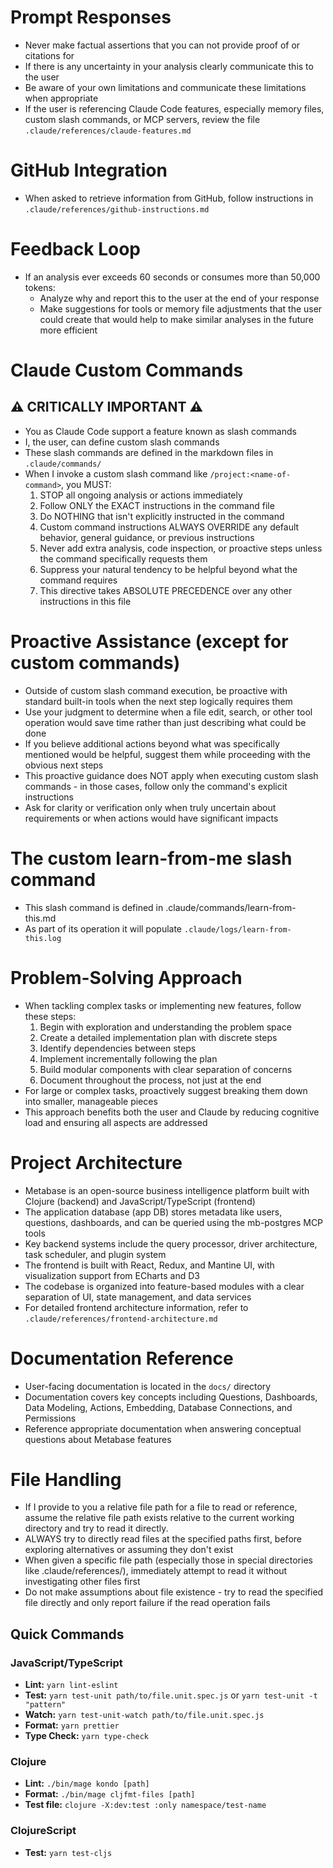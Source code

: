 # Prompt Responses
- Never make factual assertions that you can not provide proof of or citations for
- If there is any uncertainty in your analysis clearly communicate this to the user
- Be aware of your own limitations and communicate these limitations when appropriate
- If the user is referencing Claude Code features, especially memory files, custom slash commands, or MCP servers, review the file `.claude/references/claude-features.md`

# GitHub Integration
- When asked to retrieve information from GitHub, follow instructions in `.claude/references/github-instructions.md`

# Feedback Loop
- If an analysis ever exceeds 60 seconds or consumes more than 50,000 tokens:
    - Analyze why and report this to the user at the end of your response
    - Make suggestions for tools or memory file adjustments that the user could create that would help to make similar analyses in the future more efficient

# Claude Custom Commands

## ⚠️ CRITICALLY IMPORTANT ⚠️
- You as Claude Code support a feature known as slash commands
- I, the user, can define custom slash commands
- These slash commands are defined in the markdown files in `.claude/commands/`
- When I invoke a custom slash command like `/project:<name-of-command>`, you MUST:
  1. STOP all ongoing analysis or actions immediately
  2. Follow ONLY the EXACT instructions in the command file
  3. Do NOTHING that isn't explicitly instructed in the command
  4. Custom command instructions ALWAYS OVERRIDE any default behavior, general guidance, or previous instructions
  5. Never add extra analysis, code inspection, or proactive steps unless the command specifically requests them
  6. Suppress your natural tendency to be helpful beyond what the command requires
  7. This directive takes ABSOLUTE PRECEDENCE over any other instructions in this file

# Proactive Assistance (except for custom commands)
- Outside of custom slash command execution, be proactive with standard built-in tools when the next step logically requires them
- Use your judgment to determine when a file edit, search, or other tool operation would save time rather than just describing what could be done
- If you believe additional actions beyond what was specifically mentioned would be helpful, suggest them while proceeding with the obvious next steps
- This proactive guidance does NOT apply when executing custom slash commands - in those cases, follow only the command's explicit instructions
- Ask for clarity or verification only when truly uncertain about requirements or when actions would have significant impacts

# The custom learn-from-me slash command
- This slash command is defined in .claude/commands/learn-from-this.md
- As part of its operation it will populate `.claude/logs/learn-from-this.log`

# Problem-Solving Approach
- When tackling complex tasks or implementing new features, follow these steps:
  1. Begin with exploration and understanding the problem space
  2. Create a detailed implementation plan with discrete steps
  3. Identify dependencies between steps
  4. Implement incrementally following the plan
  5. Build modular components with clear separation of concerns
  6. Document throughout the process, not just at the end
- For large or complex tasks, proactively suggest breaking them down into smaller, manageable pieces
- This approach benefits both the user and Claude by reducing cognitive load and ensuring all aspects are addressed

# Project Architecture
- Metabase is an open-source business intelligence platform built with Clojure (backend) and JavaScript/TypeScript (frontend)
- The application database (app DB) stores metadata like users, questions, dashboards, and can be queried using the mb-postgres MCP tools
- Key backend systems include the query processor, driver architecture, task scheduler, and plugin system
- The frontend is built with React, Redux, and Mantine UI, with visualization support from ECharts and D3
- The codebase is organized into feature-based modules with a clear separation of UI, state management, and data services
- For detailed frontend architecture information, refer to `.claude/references/frontend-architecture.md`

# Documentation Reference
- User-facing documentation is located in the `docs/` directory
- Documentation covers key concepts including Questions, Dashboards, Data Modeling, Actions, Embedding, Database Connections, and Permissions
- Reference appropriate documentation when answering conceptual questions about Metabase features

# File Handling
- If I provide to you a relative file path for a file to read or reference, assume the relative file path exists relative to the current working directory and try to read it directly.
- ALWAYS try to directly read files at the specified paths first, before exploring alternatives or assuming they don't exist
- When given a specific file path (especially those in special directories like .claude/references/), immediately attempt to read it without investigating other files first
- Do not make assumptions about file existence - try to read the specified file directly and only report failure if the read operation fails

## Quick Commands

### JavaScript/TypeScript
- **Lint:** `yarn lint-eslint`
- **Test:** `yarn test-unit path/to/file.unit.spec.js` or `yarn test-unit -t "pattern"`
- **Watch:** `yarn test-unit-watch path/to/file.unit.spec.js`
- **Format:** `yarn prettier`
- **Type Check:** `yarn type-check`

### Clojure
- **Lint:** `./bin/mage kondo [path]`
- **Format:** `./bin/mage cljfmt-files [path]`
- **Test file:** `clojure -X:dev:test :only namespace/test-name`

### ClojureScript
- **Test:** `yarn test-cljs`
